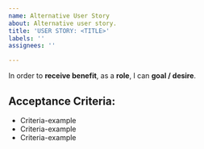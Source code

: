 ```yaml
---
name: Alternative User Story
about: Alternative user story.
title: 'USER STORY: <TITLE>'
labels: ''
assignees: ''

---
```


In order to **receive benefit**,
as a **role**,
I can **goal / desire**.

## Acceptance Criteria:
* Criteria-example
* Criteria-example
* Criteria-example
